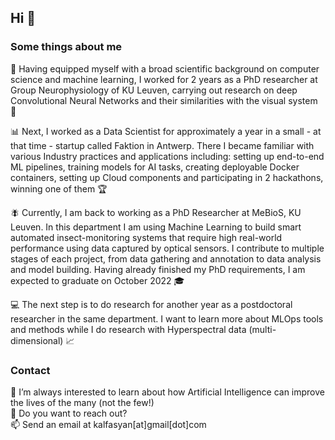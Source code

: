 ## Hi 👋
### Some things about me

🧠 Having equipped myself with a broad scientific background on computer science and machine learning, I worked for 2 years as a PhD researcher at Group Neurophysiology of KU Leuven, carrying out research on deep Convolutional Neural Networks and their similarities with the visual system 👀

📊 Next, I worked as a Data Scientist for approximately a year in a small - at that time - startup called Faktion in Antwerp. There I became familiar with various Industry practices and applications including: setting up end-to-end ML pipelines, training models for AI tasks, creating deployable Docker containers, setting up Cloud components and participating in 2 hackathons, winning one of them 🏆

🪰 Currently, I am back to working as a PhD Researcher at MeBioS, KU Leuven. In this department I am using Machine Learning to build smart automated insect-monitoring systems that require high real-world performance using data captured by optical sensors. I contribute to multiple stages of each project, from data gathering and annotation to data analysis and model building. Having already finished my PhD requirements, I am expected to graduate on October 2022 🎓

💻 The next step is to do research for another year as a postdoctoral researcher in the same department. I want to learn more about MLOps tools and methods while I do research with Hyperspectral data (multi-dimensional) 📈

### Contact

🌱 I’m always interested to learn about how Artificial Intelligence can improve the lives of the many (not the few!)  
💬 Do you want to reach out?  
📫 Send an email at kalfasyan[at]gmail[dot]com  
